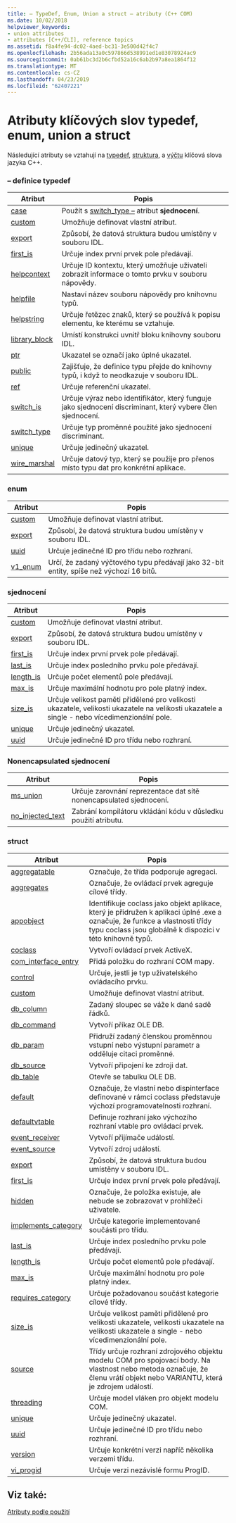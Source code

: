 ```yaml
---
title: – TypeDef, Enum, Union a struct – atributy (C++ COM)
ms.date: 10/02/2018
helpviewer_keywords:
- union attributes
- attributes [C++/CLI], reference topics
ms.assetid: f8a4fe94-dc02-4aed-bc31-3e500d42f4c7
ms.openlocfilehash: 2b56ada13a0c597866d538991ed1e83078924ac9
ms.sourcegitcommit: 0ab61bc3d2b6cfbd52a16c6ab2b97a8ea1864f12
ms.translationtype: MT
ms.contentlocale: cs-CZ
ms.lasthandoff: 04/23/2019
ms.locfileid: "62407221"
---
```

# <a name="typedef-enum-union-and-struct-attributes"></a>Atributy klíčových slov typedef, enum, union a struct

Následující atributy se vztahují na [typedef](../../cpp/aliases-and-typedefs-cpp.md), [struktura](../../cpp/struct-cpp.md), a [výčtu](../../cpp/enumerations-cpp.md) klíčová slova jazyka C++.

### <a name="typedef"></a>– definice typedef

|Atribut|Popis|
|---------------|-----------------|
|[case](case-cpp.md)|Použít s [switch_type –](switch-type.md) atribut **sjednocení**.|
|[custom](custom-cpp.md)|Umožňuje definovat vlastní atribut.|
|[export](export.md)|Způsobí, že datová struktura budou umístěny v souboru IDL.|
|[first_is](first-is.md)|Určuje index první prvek pole předávají.|
|[helpcontext](helpcontext.md)|Určuje ID kontextu, který umožňuje uživateli zobrazit informace o tomto prvku v souboru nápovědy.|
|[helpfile](helpfile.md)|Nastaví název souboru nápovědy pro knihovnu typů.|
|[helpstring](helpstring.md)|Určuje řetězec znaků, který se používá k popisu elementu, ke kterému se vztahuje.|
|[library_block](library-block.md)|Umístí konstrukci uvnitř bloku knihovny souboru IDL.|
|[ptr](ptr.md)|Ukazatel se označí jako úplné ukazatel.|
|[public](public-cpp-attributes.md)|Zajišťuje, že definice typu přejde do knihovny typů, i když to neodkazuje v souboru IDL.|
|[ref](ref-cpp.md)|Určuje referenční ukazatel.|
|[switch_is](switch-is.md)|Určuje výraz nebo identifikátor, který funguje jako sjednocení discriminant, který vybere člen sjednocení.|
|[switch_type](switch-type.md)|Určuje typ proměnné použité jako sjednocení discriminant.|
|[unique](unique-cpp.md)|Určuje jedinečný ukazatel.|
|[wire_marshal](wire-marshal.md)|Určuje datový typ, který se použije pro přenos místo typu dat pro konkrétní aplikace.|

### <a name="enum"></a>enum

|Atribut|Popis|
|---------------|-----------------|
|[custom](custom-cpp.md)|Umožňuje definovat vlastní atribut.|
|[export](export.md)|Způsobí, že datová struktura budou umístěny v souboru IDL.|
|[uuid](uuid-cpp-attributes.md)|Určuje jedinečné ID pro třídu nebo rozhraní.|
|[v1_enum](v1-enum.md)|Určí, že zadaný výčtového typu předávají jako 32-bit entity, spíše než výchozí 16 bitů.|

### <a name="union"></a>sjednocení

|Atribut|Popis|
|---------------|-----------------|
|[custom](custom-cpp.md)|Umožňuje definovat vlastní atribut.|
|[export](export.md)|Způsobí, že datová struktura budou umístěny v souboru IDL.|
|[first_is](first-is.md)|Určuje index první prvek pole předávají.|
|[last_is](last-is.md)|Určuje index posledního prvku pole předávají.|
|[length_is](length-is.md)|Určuje počet elementů pole předávají.|
|[max_is](max-is.md)|Určuje maximální hodnotu pro pole platný index.|
|[size_is](size-is.md)|Určuje velikost paměti přidělené pro velikosti ukazatele, velikosti ukazatele na velikosti ukazatele a single - nebo vícedimenzionální pole.|
|[unique](unique-cpp.md)|Určuje jedinečný ukazatel.|
|[uuid](uuid-cpp-attributes.md)|Určuje jedinečné ID pro třídu nebo rozhraní.|

### <a name="nonencapsulated-union"></a>Nonencapsulated sjednocení

|Atribut|Popis|
|---------------|-----------------|
|[ms_union](ms-union.md)|Určuje zarovnání reprezentace dat sítě nonencapsulated sjednocení.|
|[no_injected_text](no-injected-text.md)|Zabrání kompilátoru vkládání kódu v důsledku použití atributu.|

### <a name="struct"></a>struct 

|Atribut|Popis|
|---------------|-----------------|
|[aggregatable](aggregatable.md)|Označuje, že třída podporuje agregaci.|
|[aggregates](aggregates.md)|Označuje, že ovládací prvek agreguje cílové třídy.|
|[appobject](appobject.md)|Identifikuje coclass jako objekt aplikace, který je přidružen k aplikaci úplné .exe a označuje, že funkce a vlastnosti třídy typu coclass jsou globálně k dispozici v této knihovně typů.|
|[coclass](coclass.md)|Vytvoří ovládací prvek ActiveX.|
|[com_interface_entry](com-interface-entry-cpp.md)|Přidá položku do rozhraní COM mapy.|
|[control](control.md)|Určuje, jestli je typ uživatelského ovládacího prvku.|
|[custom](custom-cpp.md)|Umožňuje definovat vlastní atribut.|
|[db_column](db-column.md)|Zadaný sloupec se váže k dané sadě řádků.|
|[db_command](db-command.md)|Vytvoří příkaz OLE DB.|
|[db_param](db-param.md)|Přidruží zadaný členskou proměnnou vstupní nebo výstupní parametr a odděluje citaci proměnné.|
|[db_source](db-source.md)|Vytvoří připojení ke zdroji dat.|
|[db_table](db-table.md)|Otevře se tabulku OLE DB.|
|[default](default-cpp.md)|Označuje, že vlastní nebo dispinterface definované v rámci coclass představuje výchozí programovatelnosti rozhraní.|
|[defaultvtable](defaultvtable.md)|Definuje rozhraní jako výchozího rozhraní vtable pro ovládací prvek.|
|[event_receiver](event-receiver.md)|Vytvoří přijímače událostí.|
|[event_source](event-source.md)|Vytvoří zdroj událostí.|
|[export](export.md)|Způsobí, že datová struktura budou umístěny v souboru IDL.|
|[first_is](first-is.md)|Určuje index první prvek pole předávají.|
|[hidden](hidden.md)|Označuje, že položka existuje, ale nebude se zobrazovat v prohlížeči uživatele.|
|[implements_category](implements-category.md)|Určuje kategorie implementované součásti pro třídu.|
|[last_is](last-is.md)|Určuje index posledního prvku pole předávají.|
|[length_is](length-is.md)|Určuje počet elementů pole předávají.|
|[max_is](max-is.md)|Určuje maximální hodnotu pro pole platný index.|
|[requires_category](requires-category.md)|Určuje požadovanou součást kategorie cílové třídy.|
|[size_is](size-is.md)|Určuje velikost paměti přidělené pro velikosti ukazatele, velikosti ukazatele na velikosti ukazatele a single - nebo vícedimenzionální pole.|
|[source](source-cpp.md)|Třídy určuje rozhraní zdrojového objektu modelu COM pro spojovací body. Na vlastnost nebo metoda označuje, že členu vrátí objekt nebo VARIANTU, která je zdrojem událostí.|
|[threading](threading-cpp.md)|Určuje model vláken pro objekt modelu COM.|
|[unique](unique-cpp.md)|Určuje jedinečný ukazatel.|
|[uuid](uuid-cpp-attributes.md)|Určuje jedinečné ID pro třídu nebo rozhraní.|
|[version](version-cpp.md)|Určuje konkrétní verzi napříč několika verzemi třídu.|
|[vi_progid](vi-progid.md)|Určuje verzi nezávislé formu ProgID.|

## <a name="see-also"></a>Viz také:

[Atributy podle použití](attributes-by-usage.md)